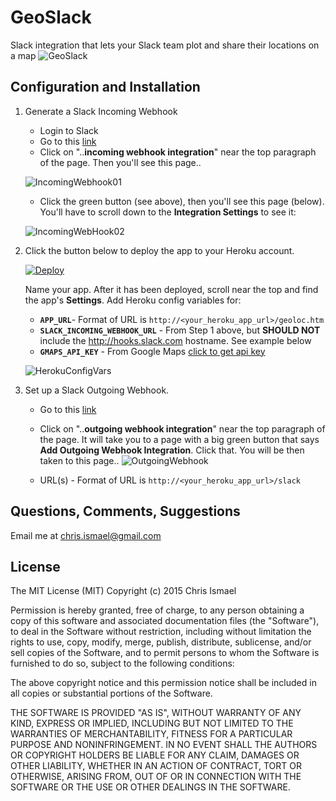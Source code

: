 # GeoSlack
Slack integration that lets your Slack team plot and share their locations on a map
![GeoSlack](https://dl.dropboxusercontent.com/s/kellfmkvwinxm11/01GeoSlack.png?dl=0)

## Configuration and Installation

1. Generate a Slack Incoming Webhook
   - Login to Slack
   - Go to this [link](https://api.slack.com/incoming-webhooks#share_your_incoming_webhook_as_a_slack_app)
   - Click on "..__incoming webhook integration__" near the top paragraph of the page.  Then you'll see this page..

   ![IncomingWebhook01](https://dl.dropboxusercontent.com/s/3jjkxvwoniuwglj/webhooks01.PNG?dl=0)

    - Click the green button (see above), then you'll see this page (below).  You'll have to scroll down to the __Integration Settings__ to see it:

   ![IncomingWebHook02](https://dl.dropboxusercontent.com/s/6r4hy2n1g3x69s5/SlackWebhookIncoming.PNG?dl=0)

2. Click the button below to deploy the app to your Heroku account.

   [![Deploy](https://www.herokucdn.com/deploy/button.png)](https://heroku.com/deploy)

   Name your app. After it has been deployed, scroll near the top and find the app's  __Settings__. Add Heroku config variables for:
   - __`APP_URL`__- Format of URL is `http://<your_heroku_app_url>/geoloc.htm`
   - __`SLACK_INCOMING_WEBHOOK_URL`__ - From Step 1 above, but __SHOULD NOT__ include the http://hooks.slack.com hostname.  See example below
   - __`GMAPS_API_KEY`__ - From Google Maps [click to get api key](https://developers.google.com/maps/documentation/javascript/get-api-key)

    ![HerokuConfigVars](https://dl.dropboxusercontent.com/s/b42hgobyj3dq1lh/03GeoSlack.PNG?dl=0)

3. Set up a Slack Outgoing Webhook.  
   - Go to this [link](https://api.slack.com/outgoing-webhooks)
   - Click on "..__outgoing webhook integration__" near the top paragraph of the page.  It will take you to a page with a big green button that says __Add Outgoing Webhook Integration__.  Click that.  You will be then taken to this page..
    ![OutgoingWebhook](https://dl.dropboxusercontent.com/s/c8cg62s0f0f0q7p/SlackWebhookOutgoing.PNG?dl=0)

    - URL(s) - Format of URL is `http://<your_heroku_app_url>/slack`

## Questions, Comments, Suggestions
Email me at chris.ismael@gmail.com

## License
The MIT License (MIT)
Copyright (c) 2015 Chris Ismael

Permission is hereby granted, free of charge, to any person obtaining a copy of this software and associated documentation files (the "Software"), to deal in the Software without restriction, including without limitation the rights to use, copy, modify, merge, publish, distribute, sublicense, and/or sell copies of the Software, and to permit persons to whom the Software is furnished to do so, subject to the following conditions:

The above copyright notice and this permission notice shall be included in all copies or substantial portions of the Software.

THE SOFTWARE IS PROVIDED "AS IS", WITHOUT WARRANTY OF ANY KIND, EXPRESS OR IMPLIED, INCLUDING BUT NOT LIMITED TO THE WARRANTIES OF MERCHANTABILITY, FITNESS FOR A PARTICULAR PURPOSE AND NONINFRINGEMENT. IN NO EVENT SHALL THE AUTHORS OR COPYRIGHT HOLDERS BE LIABLE FOR ANY CLAIM, DAMAGES OR OTHER LIABILITY, WHETHER IN AN ACTION OF CONTRACT, TORT OR OTHERWISE, ARISING FROM, OUT OF OR IN CONNECTION WITH THE SOFTWARE OR THE USE OR OTHER DEALINGS IN THE SOFTWARE.
